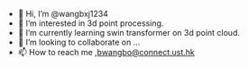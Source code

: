 - 👋 Hi, I’m @wangbxj1234
- 👀 I’m interested in 3d point processing.
- 🌱 I’m currently learning swin transformer on 3d point cloud.
- 💞️ I’m looking to collaborate on ...
- 📫 How to reach me ,bwangbo@connect.ust.hk

<!---
wangbxj1234/wangbxj1234 is a ✨ special ✨ repository because its `README.md` (this file) appears on your GitHub profile.
You can click the Preview link to take a look at your changes.
--->
